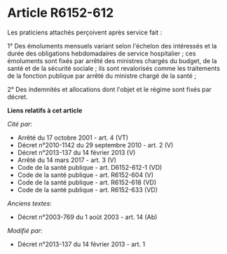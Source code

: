 # Article R6152-612

Les praticiens attachés perçoivent après service fait : 

1° Des émoluments mensuels variant selon l'échelon des intéressés et la durée des obligations hebdomadaires de service
hospitalier ; ces émoluments sont fixés par arrêté des ministres chargés du budget, de la santé et de la sécurité sociale ;
ils sont revalorisés comme les traitements de la fonction publique par arrêté du ministre chargé de la santé ; 

2° Des indemnités et allocations dont l'objet et le régime sont fixés par décret.

**Liens relatifs à cet article**

_Cité par_:

  - Arrêté du 17 octobre 2001 - art. 4 (VT)
  - Décret n°2010-1142 du 29 septembre 2010 - art. 2 (V)
  - Décret n°2013-137 du 14 février 2013 (V)
  - Arrêté du 14 mars 2017 - art. 3 (V)
  - Code de la santé publique - art. D6152-612-1 (VD)
  - Code de la santé publique - art. R6152-604 (V)
  - Code de la santé publique - art. R6152-618 (VD)
  - Code de la santé publique - art. R6152-633 (VD)

_Anciens textes_:

  - Décret n°2003-769 du 1 août 2003 - art. 14 (Ab)

_Modifié par_:

  - Décret n°2013-137 du 14 février 2013 - art. 1
